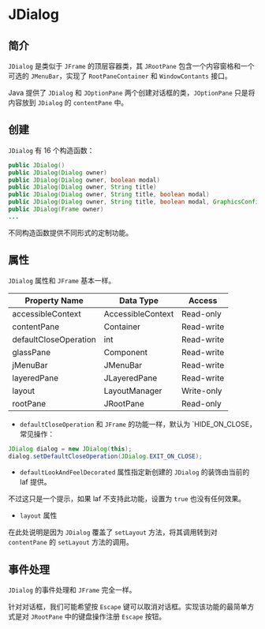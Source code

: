 # JDialog

## 简介

`JDialog` 是类似于 `JFrame` 的顶层容器类，其 `JRootPane` 包含一个内容窗格和一个可选的 `JMenuBar`，实现了 `RootPaneContainer` 和 `WindowContants` 接口。

Java 提供了 `JDialog` 和 `JOptionPane` 两个创建对话框的类，`JOptionPane` 只是将内容放到 `JDialog` 的 `contentPane` 中。

## 创建

`JDialog` 有 16 个构造函数：

```java
public JDialog()
public JDialog(Dialog owner)
public JDialog(Dialog owner, boolean modal)
public JDialog(Dialog owner, String title)
public JDialog(Dialog owner, String title, boolean modal)
public JDialog(Dialog owner, String title, boolean modal, GraphicsConfiguration gc)
public JDialog(Frame owner)
...
```

不同构造函数提供不同形式的定制功能。

## 属性

`JDialog` 属性和 `JFrame` 基本一样。

|Property Name|Data Type|Access|
|---|---|---|
|accessibleContext|AccessibleContext|Read-only|
|contentPane|Container|Read-write|
|defaultCloseOperation|int|Read-write|
|glassPane|Component|Read-write|
|jMenuBar|JMenuBar|Read-write|
|layeredPane|JLayeredPane|Read-write|
|layout|LayoutManager|Write-only|
|rootPane|JRootPane|Read-only|

- `defaultCloseOperation` 和 `JFrame` 的功能一样，默认为 `HIDE_ON_CLOSE，常见操作：

```java
JDialog dialog = new JDialog(this);
dialog.setDefaultCloseOperation(JDialog.EXIT_ON_CLOSE);
```

- `defaultLookAndFeelDecorated` 属性指定新创建的 `JDialog` 的装饰由当前的 laf 提供。

不过这只是一个提示，如果 laf 不支持此功能，设置为 `true` 也没有任何效果。

- `layout` 属性

在此处说明是因为 `JDialog` 覆盖了 `setLayout` 方法，将其调用转到对 `contentPane` 的 `setLayout` 方法的调用。



## 事件处理

`JDialog` 的事件处理和 `JFrame` 完全一样。

针对对话框，我们可能希望按 `Escape` 键可以取消对话框。实现该功能的最简单方式是对 `JRootPane` 中的键盘操作注册 `Escape` 按钮。

